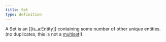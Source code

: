 ```yaml
---
title: Set
type: definition
---
```


A Set is an [[is_a:Entity]] containing some number of other unique entities. (no duplicates, this is not a [multiset](https://en.wikipedia.org/wiki/Multiset)!). 